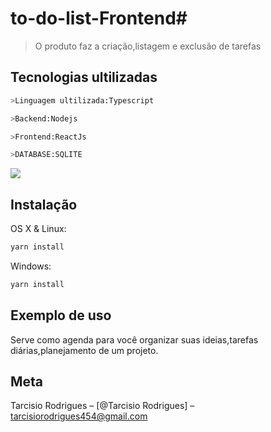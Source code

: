 # to-do-list-Frontend# 
> O produto faz a criação,listagem e exclusão de  tarefas


## Tecnologias ultilizadas
```sh
>Linguagem ultilizada:Typescript
```
```sh
>Backend:Nodejs
```
```sh
>Frontend:ReactJs
```
```sh
>DATABASE:SQLITE
```

![](../header.png)

## Instalação

OS X & Linux:

```sh
yarn install 
```

Windows:

```sh
yarn install
```

## Exemplo de uso
Serve como agenda para você organizar suas ideias,tarefas diárias,planejamento de um projeto.




## Meta

Tarcisio Rodrigues – [@Tarcisio Rodrigues] – tarcisiorodrigues454@gmail.com
